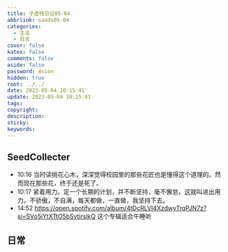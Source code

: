 ```yaml
---
title: 子虚栈日记05-04
abbrlink: sands05-04
categories:
  - 生活
  - 日志
cover: false
katex: false
comments: false
aside: false
password: 4sion
hidden: true
root: ../../
date: 2023-05-04 10:15:41
update: 2023-05-04 10:15:41
tags:
copyright:
description:
sticky:
keywords:
---
```


## SeedCollecter
- 10:16 当时读桃花心木，深深觉得校园里的那些花匠也是懂得这个道理的。然而现在那些花，终于还是死了。
- 10:17 紧着用力。定一个长期的计划，并不断坚持，毫不懈怠，这就叫进出用力。不骄傲，不自满，每天都做，一直做，我坚持下去。
- 14:52 https://open.spotify.com/album/4tDcRLVI4XzdwyTrqPJN7z?si=SVo5iYtXTtO5bSvtirslkQ 这个专辑适合午睡听


## 日常